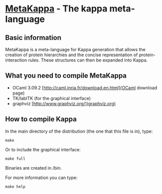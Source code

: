 [MetaKappa](http://kappalanguage.org/) - The kappa meta-language
================================

Basic information
---------------------------------------

MetaKappa is a meta-language for Kappa generation that allows the creation of protein hierarchies and the concise representation of protein-interaction rules. These structures can then be expanded into Kappa.


What you need to compile MetaKappa
---------------------------------------

* OCaml 3.09.2
[http://caml.inria.fr/download.en.html](OCaml download page)
* TK/lablTK (for the graphical interface)
* graphviz
[http://www.graphviz.org/](graphviz.org)


How to compile Kappa
-----------------------------

In the main directory of the distribution (the one that this file is in), type:

`make`

Or to include the graphical interface:

`make full`

Binaries are created in /bin.

For more information you can type:

`make help`


